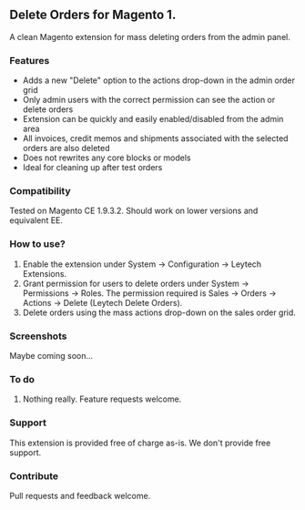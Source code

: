 ## Delete Orders for Magento 1.

A clean Magento extension for mass deleting orders from the admin panel. 

### Features

- Adds a new "Delete" option to the actions drop-down in the admin order grid
- Only admin users with the correct permission can see the action or delete orders
- Extension can be quickly and easily enabled/disabled from the admin area
- All invoices, credit memos and shipments associated with the selected orders are also deleted
- Does not rewrites any core blocks or models
- Ideal for cleaning up after test orders

### Compatibility

Tested on Magento CE 1.9.3.2. Should work on lower versions and equivalent EE. 

### How to use?

1. Enable the extension under System -> Configuration -> Leytech Extensions.
2. Grant permission for users to delete orders under System -> Permissions -> Roles. The permission required is Sales -> Orders -> Actions -> Delete (Leytech Delete Orders).
3. Delete orders using the mass actions drop-down on the sales order grid.

### Screenshots

Maybe coming soon...

### To do

1. Nothing really. Feature requests welcome.

### Support

This extension is provided free of charge as-is. We don't provide free support.

### Contribute

Pull requests and feedback welcome.